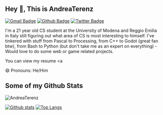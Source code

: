 ## Hey 👋, This is AndreaTerenz
[![Gmail Badge](https://img.shields.io/badge/-andrea.terenziani.at@gmail.com-c14438?style=flat&logo=Gmail&logoColor=white&link=mailto:andrea.terenziani.at@gmail.com)](mailto:andrea.terenziani.at@gmail.com) [![Github Badge](https://img.shields.io/badge/-AndreaTerenz-grey?style=flat&logo=github&logoColor=white&link=https://github.com/AndreaTerenz/)](https://www.github.com/AndreaTerenz/) [![Twitter Badge](https://img.shields.io/badge/-@AtTerenziani-00acee?style=flat&logo=twitter&logoColor=white&link=https://twitter.com/@AtTerenziani/)](https://www.twitter.com/@AtTerenziani/) <p align='left'>I'm a 21 year old CS student at the University of Modena and Reggio Emilia in Italy still figuring out what area of CS is most interesting to himself.
I've tinkered with stuff from Pascal to Processing, from C++ to Godot (great fan btw), from Bash to Python (but don't take me as an expert on everything) - Would love to do some web or game related projects.</p><p align='left'>You can view my resume <a 

😄 Pronouns: He/Him

## Some of my Github Stats
<p align=left> <img src=https://komarev.com/ghpvc/?username=AndreaTerenz alt=AndreaTerenz /> </p>

[![Github stats](https://github-readme-stats.vercel.app/api?username=AndreaTerenz&show_icons=true&include_all_commits=true)](https://github.com/AndreaTerenz/github-readme-stats)
[![Top Langs](https://github-readme-stats.vercel.app/api/top-langs/?username=AndreaTerenz&layout=compact)](https://github.com/AndreaTerenz/github-readme-stats)



